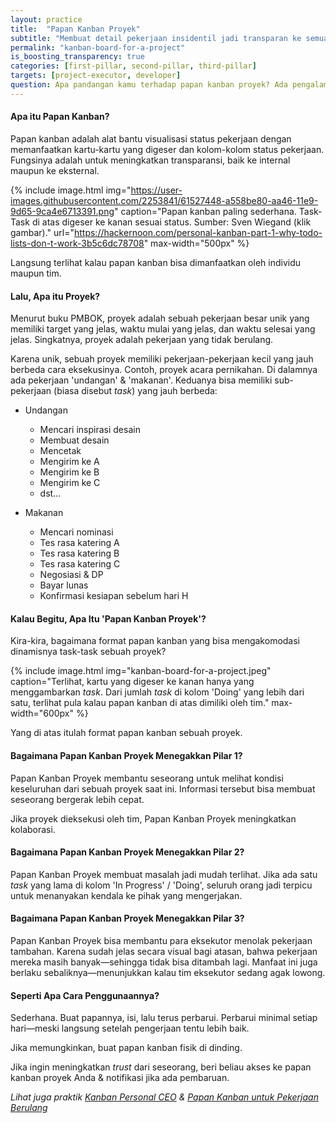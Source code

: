```yaml
---
layout: practice
title:  "Papan Kanban Proyek"
subtitle: "Membuat detail pekerjaan insidentil jadi transparan ke semua, sehingga kecepatan kolaborasi dan rasa percaya bisa meningkat."
permalink: "kanban-board-for-a-project"
is_boosting_transparency: true
categories: [first-pillar, second-pillar, third-pillar]
targets: [project-executor, developer]
question: Apa pandangan kamu terhadap papan kanban proyek? Ada pengalaman?
---
```


#### Apa itu Papan Kanban?

Papan kanban adalah alat bantu visualisasi status pekerjaan dengan memanfaatkan kartu-kartu yang digeser dan kolom-kolom status pekerjaan. Fungsinya adalah untuk meningkatkan transparansi, baik ke internal maupun ke eksternal.

{% include image.html 
    img="https://user-images.githubusercontent.com/2253841/61527448-a558be80-aa46-11e9-9d65-9ca4e6713391.png"
    caption="Papan kanban paling sederhana. Task-Task di atas digeser ke kanan sesuai status. Sumber: Sven Wiegand (klik gambar)."
    url="https://hackernoon.com/personal-kanban-part-1-why-todo-lists-don-t-work-3b5c6dc78708"
    max-width="500px"
    %}

Langsung terlihat kalau papan kanban bisa dimanfaatkan oleh individu maupun tim.

#### Lalu, Apa itu Proyek?

Menurut buku PMBOK, proyek adalah sebuah pekerjaan besar unik yang memiliki target yang jelas, waktu mulai yang jelas, dan waktu selesai yang jelas. Singkatnya, proyek adalah pekerjaan yang tidak berulang.

Karena unik, sebuah proyek memiliki pekerjaan-pekerjaan kecil yang jauh berbeda cara eksekusinya. Contoh, proyek acara pernikahan. Di dalamnya ada pekerjaan 'undangan' & 'makanan'. Keduanya bisa memiliki sub-pekerjaan (biasa disebut _task_) yang jauh berbeda:

* Undangan
    * Mencari inspirasi desain
    * Membuat desain
    * Mencetak
    * Mengirim ke A
    * Mengirim ke B
    * Mengirim ke C
    * dst...

* Makanan
    * Mencari nominasi
    * Tes rasa katering A
    * Tes rasa katering B
    * Tes rasa katering C
    * Negosiasi & DP
    * Bayar lunas
    * Konfirmasi kesiapan sebelum hari H

#### Kalau Begitu, Apa Itu 'Papan Kanban Proyek'?

Kira-kira, bagaimana format papan kanban yang bisa mengakomodasi dinamisnya task-task sebuah proyek?

{% include image.html
    img="kanban-board-for-a-project.jpeg"
    caption="Terlihat, kartu yang digeser ke kanan hanya yang menggambarkan <em>task</em>. Dari jumlah <em>task</em> di kolom 'Doing' yang lebih dari satu, terlihat pula kalau papan kanban di atas dimiliki oleh tim."
    max-width="600px"
    %}

Yang di atas itulah format papan kanban sebuah proyek.

#### Bagaimana Papan Kanban Proyek Menegakkan Pilar 1?

Papan Kanban Proyek membantu seseorang untuk melihat kondisi keseluruhan dari sebuah proyek saat ini. Informasi tersebut bisa membuat seseorang bergerak lebih cepat.

Jika proyek dieksekusi oleh tim, Papan Kanban Proyek meningkatkan kolaborasi.

#### Bagaimana Papan Kanban Proyek Menegakkan Pilar 2?

Papan Kanban Proyek membuat masalah jadi mudah terlihat. Jika ada satu _task_ yang lama di kolom 'In Progress' / 'Doing', seluruh orang jadi terpicu untuk menanyakan kendala ke pihak yang mengerjakan.

#### Bagaimana Papan Kanban Proyek Menegakkan Pilar 3?

Papan Kanban Proyek bisa membantu para eksekutor menolak pekerjaan tambahan. Karena sudah jelas secara visual bagi atasan, bahwa pekerjaan mereka masih banyak&mdash;sehingga tidak bisa ditambah lagi. Manfaat ini juga berlaku sebaliknya&mdash;menunjukkan kalau tim eksekutor sedang agak lowong.

#### Seperti Apa Cara Penggunaannya?

Sederhana. Buat papannya, isi, lalu terus perbarui. Perbarui minimal setiap hari&mdash;meski langsung setelah pengerjaan tentu lebih baik.

Jika memungkinkan, buat papan kanban fisik di dinding.

Jika ingin meningkatkan _trust_ dari seseorang, beri beliau akses ke papan kanban proyek Anda & notifikasi jika ada pembaruan.

_Lihat juga praktik [Kanban Personal CEO](/ceos-personal-kanban) & [Papan Kanban untuk Pekerjaan Berulang](/kanban-board-for-repeating-job)_